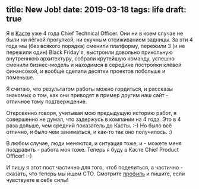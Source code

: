 title: New Job!
date: 2019-03-18
tags: life
draft: true
----

Я в [Касте](https://kasta.ua) уже 4 года Chief Technical Officer. Они ни в коем
случае не были ни лёгкой прогулкой, ни скучным отсиживанием задницы. За эти 4
года мы (без всякого порядка) сменили платформу, пережили 3 (и не пережили один)
Black Friday'я, выстроили довольно прикольную внутреннюю архитектуру, собрали
крутейшую команду, успешно сменили бизнес-модель и находимся в середине
постройки клёвой финансовой, и вообще сделали десятки проектов побольше и
поменьше.

Я считаю, что результатом работы можно гордиться, и рассказы знакомых о том, как
они приводят в пример другим наш сайт - отличное тому подтверждение.

Откровенно говоря, учитывая мою предыдущую историю работ, я совершенно не думал,
что задержусь в компании на 4 года. Это в 4 раза дольше, чем средний показатель
до Касты. :-) Но было всё отлично, и было чем заниматься, и как-то так оно
получилось. :)

В любом случае, люди меняются, и ситуация тоже, и - можете меня поздравить -
работа моя тоже. Теперь я буду в Касте Chief Product Officer! :-)

И пишу я этот пост частично для того, чтоб поделиться, а частично - сказать, что
теперь мы ищем CTO. Смотрите [профиль]() и пишите, если чувствуете в себе силы!
